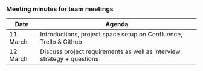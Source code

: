 ### Meeting minutes for team meetings

 Date  | Agenda 
 --- | ---
11 March | Introductions, project space setup on Confluence, Trello & Github
12 March | Discuss project requirements as well as interview strategy + questions